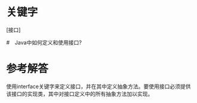 # 关键字

[接口]

#　Java中如何定义和使用接口?

# 参考解答

使用interface关键字来定义接口，并在其中定义抽象方法。要使用接口必须提供该接口的实现类，其中对接口定义中的所有抽象方法加以实现。